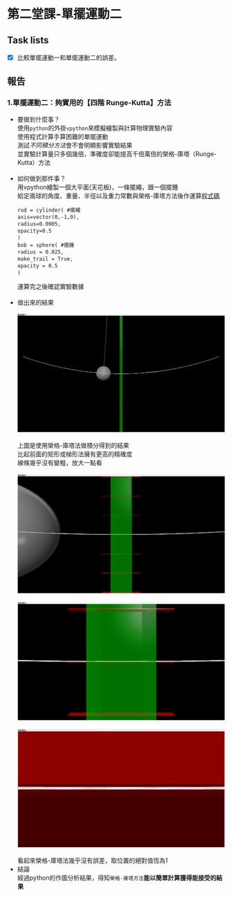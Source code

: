# 第二堂課-單擺運動二
## Task lists
- [x] 比較單擺運動一和單擺運動二的誤差。
## 報告
### 1.單擺運動二：夠實用的【四階 Runge-Kutta】方法
  - 要做到什麼事？<br>
      使用`python`的外掛`vpython`來模擬繪製與計算物理實驗內容<br>
      使用程式計算手算困難的單擺運動<br>
      測試*不同積分方法*會不會明顯影響實驗結果<br>
      並實驗計算量只多個幾倍，準確度卻能提高千倍萬倍的榮格-庫塔（Runge-Kutta）方法<br><br>
  - 如何做到那件事？<br>
      用vpython繪製一個大平面(天花板)，一條擺繩，跟一個擺錘<br>
      給定兩球的角度、重量、半徑以及重力常數與榮格-庫塔方法後作運算[程式碼](/第二堂課-單擺運動二/單擺運動二.py)<br>
      ```
      rod = cylinder( #擺繩
      axis=vector(0,-1,0),
      radius=0.0005,
      opacity=0.5
      )
      bob = sphere( #擺錘
      radius = 0.025,
      make_trail = True,
      opacity = 0.5
      )
      ``` 
      運算完之後確認實驗數據<br><br>
  - 做出來的結果<br><br>
      ![This is an image](/第二堂課-單擺運動二/result.png)<br>
      <br>
      上圖是使用榮格-庫塔法做積分得到的結果<br>
      比起前面的矩形或梯形法擁有更高的精確度<br>
      線條幾乎沒有變粗，放大一點看<br><br>
      ![This is an image](/第二堂課-單擺運動二/resultdtc.png)<br>
      <br>
      ![This is an image](/第二堂課-單擺運動二/resultddtc.png)<br>
      <br>
      ![This is an image](/第二堂課-單擺運動二/resultd3tc.png)<br>
      <br>
      看起來榮格-庫塔法幾乎沒有誤差，取位置的絕對值恆為1<br>
  - 結論<br>
      經過python的作圖分析結果，得知`榮格-庫塔方法`**能以簡單計算獲得能接受的結果**

